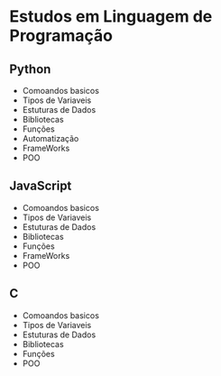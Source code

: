 # Estudos em Linguagem de Programação 

## Python
- Comoandos basicos
- Tipos de Variaveis
- Estuturas de Dados
- Bibliotecas
- Funções
- Automatização
- FrameWorks
- POO

## JavaScript
- Comoandos basicos
- Tipos de Variaveis
- Estuturas de Dados
- Bibliotecas
- Funções
- FrameWorks
- POO

## C
- Comoandos basicos
- Tipos de Variaveis
- Estuturas de Dados
- Bibliotecas
- Funções
- POO

